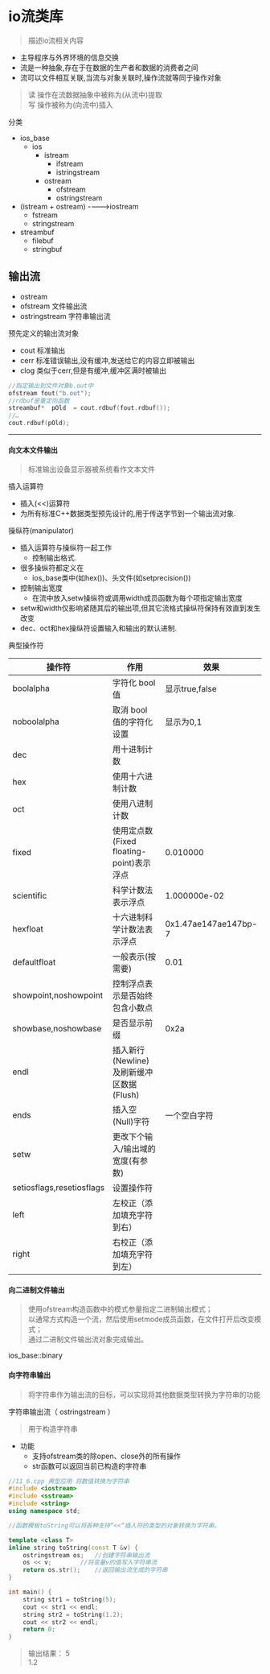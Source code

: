 # io流类库

> 描述io流相关内容

- 主导程序与外界环境的信息交换
- 流是一种抽象,存在于在数据的生产者和数据的消费者之间
- 流可以文件相互关联,当流与对象关联时,操作流就等同于操作对象

> 读 操作在流数据抽象中被称为(从流中)提取<br>
> 写 操作被称为(向流中)插入

分类

- ios_base
  - ios
    - istream
      - ifstream
      - istringstream
    - ostream
      - ofstream
      - ostringstream
- (istream + ostream) ---->iostream
  - fstream
  - stringstream
- streambuf
  - filebuf
  - stringbuf

## 输出流

- ostream
- ofstream 文件输出流
- ostringstream 字符串输出流

预先定义的输出流对象

- cout 标准输出
- cerr 标准错误输出,没有缓冲,发送给它的内容立即被输出
- clog 类似于cerr,但是有缓冲,缓冲区满时被输出

```c++
//指定输出到文件对象b.out中
ofstream fout("b.out");
//rdbuf是重定向函数
streambuf*  pOld  = cout.rdbuf(fout.rdbuf());  
//…
cout.rdbuf(pOld);
```
---
#### 向文本文件输出
>标准输出设备显示器被系统看作文本文件

插入运算符

- 插入(<<)运算符
- 为所有标准C++数据类型预先设计的,用于传送字节到一个输出流对象.

操纵符(manipulator)

- 插入运算符与操纵符一起工作
  - 控制输出格式.
- 很多操纵符都定义在
  - ios_base类中(如hex())、头文件(如setprecision())
- 控制输出宽度
  - 在流中放入setw操纵符或调用width成员函数为每个项指定输出宽度
- setw和width仅影响紧随其后的输出项,但其它流格式操纵符保持有效直到发生改变
- dec、oct和hex操纵符设置输入和输出的默认进制.

典型操作符

操作符         | 作用                           | 效果
----------- | ---------------------------- | ------------
boolalpha   | 字符化 bool 值                   | 显示true,false
noboolalpha | 取消 bool 值的字符化设置              | 显示为0,1
dec         | 用十进制计数                       |
hex         | 使用十六进制计数                     |
oct         | 使用八进制计数                      |
fixed       | 使用定点数(Fixed floating-point)表示浮点 | 0.010000
scientific  | 科学计数法表示浮点 | 1.000000e-02
hexfloat    | 十六进制科学计数法表示浮点 |  0x1.47ae147ae147bp-7
defaultfloat| 一般表示(按需要) | 0.01
showpoint,noshowpoint | 控制浮点表示是否始终包含小数点 |
showbase,noshowbase | 是否显示前缀 | 0x2a
endl        | 插入新行(Newline)及刷新缓冲区数据(Flush) |
ends        | 插入空(Null)字符 | 一个空白字符
setw        | 更改下个输入/输出域的宽度(有参数) |
setiosflags,resetiosflags | 设置操作符 |
left	| 左校正（添加填充字符到右）
right	| 右校正（添加填充字符到左）

#### 向二进制文件输出
>使用ofstream构造函数中的模式参量指定二进制输出模式；  
以通常方式构造一个流，然后使用setmode成员函数，在文件打开后改变模式；  
通过二进制文件输出流对象完成输出。    

ios_base::binary

#### 向字符串输出  
>将字符串作为输出流的目标，可以实现将其他数据类型转换为字符串的功能

字符串输出流（ ostringstream ）
>用于构造字符串
- 功能  
    - 支持ofstream类的除open、close外的所有操作  
    - str函数可以返回当前已构造的字符串  

```cpp
//11_6.cpp 典型应用 将数值转换为字符串
#include <iostream>
#include <sstream>
#include <string>
using namespace std;

//函数模板toString可以将各种支持“<<“插入符的类型的对象转换为字符串。

template <class T>
inline string toString(const T &v) {
    ostringstream os;   //创建字符串输出流
    os << v;        //将变量v的值写入字符串流
    return os.str();    //返回输出流生成的字符串
}

int main() {
    string str1 = toString(5);
    cout << str1 << endl;
    string str2 = toString(1.2);
    cout << str2 << endl;
    return 0;
}
```
>输出结果：
>5  
1.2
